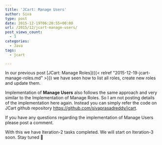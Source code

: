```yaml
---
title: 'JCart: Manage Users'
author: Siva
type: post
date: 2015-12-19T06:20:55+00:00
url: /2015/12/jcart-manage-users/
post_views_count:
  - 3
categories:
  - Java
tags:
  - jcart

---
```

In our previous post 
[JCart: Manage Roles]({{< relref "2015-12-19-jcart-manage-roles.md" >}}) 
we have seen how to list all roles, create new roles and update them.

Implementation of **Manage Users** also follows the same approach and very similar to the Implementation of Manage Roles. So I am not posting details of the implementation here again. Instead you can simply refer the code on JCart github repository <a href="https://github.com/sivaprasadreddy/jcart" target="_blank">https://github.com/sivaprasadreddy/jcart</a>.

If you have any questions regarding the implementation of Manage Users please post a comment.

With this we have Iteration-2 tasks completed. We will start on Iteration-3 soon. Stay tuned 🙂
